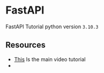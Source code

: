 # FastAPI
FastAPI Tutorial python version `3.10.3`

## Resources
* [This](https://www.youtube.com/watch?v=0sOvCWFmrtA) Is the main video tutorial
* 

